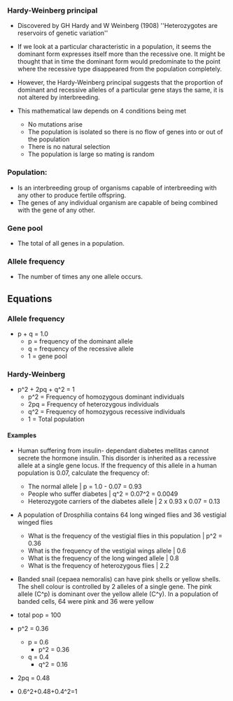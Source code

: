 ### Hardy-Weinberg principal
- Discovered by GH Hardy and W Weinberg (1908)
    ''Heterozygotes are reservoirs of genetic variation''

- If we look at a particular characteristic in a population, it seems the dominant form expresses itself more than the recessive one. It might be thought that in time the dominant form would predominate to the point where the recessive type disappeared from the population completely.
- However, the Hardy-Weinberg principal suggests that the proportion of dominant and recessive alleles of a particular gene stays the same, it is not altered by interbreeding.
- This mathematical law depends on 4 conditions being met
    - No mutations arise
    - The population is isolated so there is no flow of genes into or out of the population
    - There is no natural selection
    - The population is large so mating is random

### Population:
- Is an interbreeding group of organisms capable of interbreeding with any other to produce fertile offspring.
- The genes of any individual organism are capable of being combined with the gene of any other.

### Gene pool
- The total of all genes in a population.

### Allele frequency
- The number of times any one allele occurs.

## Equations
### Allele frequency
- p + q = 1.0
    - p = frequency of the dominant allele
    - q = frequency of the recessive allele
    - 1 = gene pool

### Hardy-Weinberg
- p^2 + 2pq + q^2 = 1
    - p^2 = Frequency of homozygous  dominant individuals
    - 2pq = Frequency of heterozygous individuals
    - q^2 = Frequency of homozygous recessive individuals
    - 1 = Total population

#### Examples
- Human suffering from insulin- dependant diabetes mellitas cannot secrete the hormone insulin. This disorder is inherited as a recessive allele at a single gene locus. If the frequency of this allele in a human population is 0.07, calculate the frequency of:
    - The normal allele | p = 1.0 - 0.07 = 0.93
    - People who suffer diabetes | q^2 = 0.07^2 = 0.0049
    - Heterozygote carriers of the diabetes allele | 2 x 0.93 x 0.07 = 0.13

- A population of Drosphilia contains 64 long winged flies and 36 vestigial winged flies
    - What is the frequency of the vestigial flies in this population | p^2 = 0.36
    - What is the frequency of the vestigial wings allele | 0.6
    - What is the frequency of the long winged allele | 0.8
    - What is the frequency of heterozygous flies | 2.2

- Banded snail (cepaea nemoralis) can have pink shells or yellow shells. The shell colour is controlled by 2 alleles of a single gene. The pink allele (C^p) is dominant over the yellow allele (C^y). In a population of banded cells, 64 were pink and 36 were yellow
- total pop = 100
- p^2 = 0.36
    - p = 0.6
        - p^2 = 0.36
    - q = 0.4
        - q^2 = 0.16
- 2pq = 0.48
- 0.6^2+0.48+0.4^2=1